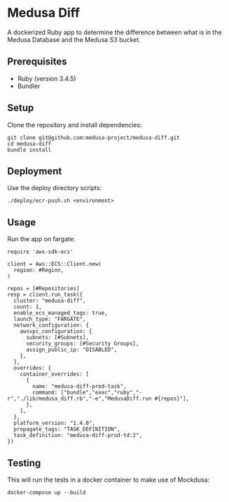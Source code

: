 # Medusa Diff

A dockerized Ruby app to determine the difference between what is in the Medusa Database and the Medusa S3 bucket.

## Prerequisites

- Ruby (version 3.4.5)
- Bundler

## Setup

Clone the repository and install dependencies:
```shell
git clone git@github.com:medusa-project/medusa-diff.git
cd medusa-diff
bundle install
```

## Deployment
Use the deploy directory scripts:
```shell
./deploy/ecr-push.sh <environment>
```

## Usage
Run the app on fargate:
```shell
require 'aws-sdk-ecs'

client = Aws::ECS::Client.new(
  region: #Region,
)

repos = [#Repositories]
resp = client.run_task({
  cluster: "medusa-diff",
  count: 1,
  enable_ecs_managed_tags: true,
  launch_type: "FARGATE",
  network_configuration: {
    awsvpc_configuration: {
      subnets: [#Subnets],
      security_groups: [#Security Groups],
      assign_public_ip: "DISABLED",
    },
  },
  overrides: {
    container_overrides: [
      {
        name: "medusa-diff-prod-task",
        command: ["bundle","exec","ruby","-r","./lib/medusa_diff.rb","-e","MedusaDiff.run #{repos}"],
      },
    ],
  },
  platform_version: "1.4.0",
  propagate_tags: "TASK_DEFINITION",
  task_definition: "medusa-diff-prod-td:2",
})
```

## Testing
This will run the tests in a docker container to make use of Mockdusa:
```shell
docker-compose up --build
```
